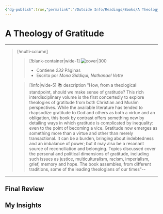 ```yaml
---
{"dg-publish":true,"permalink":"/Outside Info/Readings/Books/A Theology of Gratitude/","title":"A Theology of Gratitude","updated":"2023-12-30T18:05:42.007-05:00"}
---
```



# A Theology of Gratitude
- - -
> [!multi-column]
> 
> > [!blank-container|wide-1]
> >  ![cover|300](http://books.google.com/books/content?id=inmaEAAAQBAJ&printsec=frontcover&img=1&zoom=1&edge=curl&source=gbs_api)
> >- Contiene *233* Páginas
> >- Escrito por *Mona Siddiqui, Nathanael Vette*
> 
> > [!info|wide-5] 📚 description
> > "How, from a theological standpoint, should we make sense of gratitude? This rich interdisciplinary volume is the first concertedly to explore theologies of gratitude from both Christian and Muslim perspectives. While the available literature has tended to rhapsodize gratitude to God and others as both a virtue and an obligation, this book by contrast offers something new by detailing ways in which gratitude is complicated by inequality: even to the point of becoming a vice. Gratitude now emerges as something more than a virtue and other than merely transactional. It can be a burden, bringing about indebtedness and an imbalance of power; but it may also be a resonant source of reconciliation and belonging. Topics discussed cover the personal and political dimensions of gratitude, including such issues as justice, multiculturalism, racism, imperialism, grief, memory and hope. The book assembles, from different traditions, some of the leading theologians of our times"--
> 

- - -

## Final Review

## My Insights